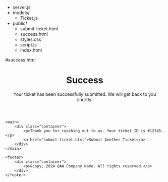 - server.js
- models/
  - Ticket.js
- public/
  - submit-ticket.html
  - success.html
  - styles.css
  - script.js
  - index.html




#success.html 
<!DOCTYPE html>
<html lang="en">
<head>
    <meta charset="UTF-8">
    <meta name="viewport" content="width=device-width, initial-scale=1.0">
    <title>Success</title>
    <link rel="stylesheet" href="styles.css">
</head>
<body>
    <header>
        <div class="container">
            <h1>Success</h1>
            <p>Your ticket has been successfully submitted. We will get back to you shortly.</p>
        </div>
    </header>
    
    <main>
        <div class="container">
            <p>Thank you for reaching out to us. Your ticket ID is #12345.</p>
            <a href="submit-ticket.html">Submit Another Ticket</a>
        </div>
    </main>
    
    <footer>
        <div class="container">
            <p>&copy; 2024 QAW Company Name. All rights reserved.</p>
        </div>
    </footer>
</body>
</html>


